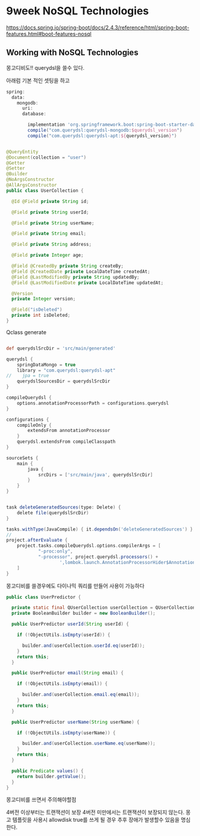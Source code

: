 # 9week NoSQL Technologies


https://docs.spring.io/spring-boot/docs/2.4.3/reference/html/spring-boot-features.html#boot-features-nosql

## Working with NoSQL Technologies

몽고디비도!! querydsl을 쓸수 있다.

아래럼 기본 적인 셋팅을 하고
```java
spring:
  data:
    mongodb:
      uri:
      database:
```


```gradle
        implementation 'org.springframework.boot:spring-boot-starter-data-mongodb'
        compile("com.querydsl:querydsl-mongodb:$querydsl_version")
        compile("com.querydsl:querydsl-apt:${querydsl_version}")
```

```java

@QueryEntity
@Document(collection = "user")
@Getter
@Setter
@Builder
@NoArgsConstructor
@AllArgsConstructor
public class UserCollection {

  @Id @Field private String id;

  @Field private String userId;

  @Field private String userName;

  @Field private String email;

  @Field private String address;

  @Field private Integer age;

  @Field @CreatedBy private String createBy;
  @Field @CreatedDate private LocalDateTime createdAt;
  @Field @LastModifiedBy private String updatedBy;
  @Field @LastModifiedDate private LocalDateTime updatedAt;

  @Version
  private Integer version;

  @Field("isDeleted")
  private int isDeleted;
}
```

Qclass generate

```gradle

def querydslSrcDir = 'src/main/generated'

querydsl {
    springDataMongo = true
    library = "com.querydsl:querydsl-apt"
//    jpa = true
    querydslSourcesDir = querydslSrcDir
}

compileQuerydsl {
    options.annotationProcessorPath = configurations.querydsl
}

configurations {
    compileOnly {
        extendsFrom annotationProcessor
    }
    querydsl.extendsFrom compileClasspath
}

sourceSets {
    main {
        java {
            srcDirs = ['src/main/java', querydslSrcDir]
        }
    }
}


task deleteGeneratedSources(type: Delete) {
    delete file(querydslSrcDir)
}

tasks.withType(JavaCompile) { it.dependsOn('deleteGeneratedSources') }
//
project.afterEvaluate {
    project.tasks.compileQuerydsl.options.compilerArgs = [
            "-proc:only",
            "-processor", project.querydsl.processors() +
                    ',lombok.launch.AnnotationProcessorHider$AnnotationProcessor'
    ]
}
```


몽고디비를 쓸경우에도 다이나믹 쿼리를 만들어 사용이 가능하다

```java
public class UserPredictor {

  private static final QUserCollection userCollection = QUserCollection.userCollection;
  private BooleanBuilder builder = new BooleanBuilder();

  public UserPredictor userId(String userId) {

    if (!ObjectUtils.isEmpty(userId)) {

      builder.and(userCollection.userId.eq(userId));
    }
    return this;
  }

  public UserPredictor email(String email) {

    if (!ObjectUtils.isEmpty(email)) {

      builder.and(userCollection.email.eq(email));
    }
    return this;
  }

  public UserPredictor userName(String userName) {

    if (!ObjectUtils.isEmpty(userName)) {

      builder.and(userCollection.userName.eq(userName));
    }
    return this;
  }

  public Predicate values() {
    return builder.getValue();
  }
}
```


몽고디비를 쓰면서 주의해야할점

4버전 이상부터는 트랜잭션이 보장
4버전 미만에서는 트랜잭션이 보장되지 않는다.
몽고 템플릿을 사용시 allowdisk true를 쓰게 될 경우 추후 장애가 발생할수 있음을 명심한다.
